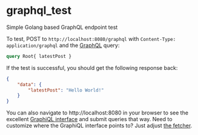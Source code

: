 # graphql_test
Simple Golang based GraphQL endpoint test

To test, POST to `http://localhost:8080/graphql` with `Content-Type: application/graphql` and the [GraphQL](http://graphql.org/learn/) query:
```graphql
query Root{ latestPost }
```

If the test is successful, you should get the following response back:
```json
{
	"data": {
		"latestPost": "Hello World!"
	}
}
```

You can also navigate to http://localhost:8080 in your browser to see the excellent [GraphiQL interface](https://github.com/graphql/graphiql) and submit queries that way.  Need to customize where the GraphiQL interface points to?  Just adjust [the fetcher](https://github.com/danesparza/graphql_test/blob/master/static/index.html#L96).
